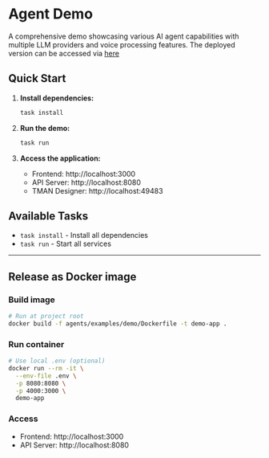 # Agent Demo

A comprehensive demo showcasing various AI agent capabilities with multiple LLM providers and voice processing features. The deployed version can be accessed via [here](https://agent.theten.ai)

## Quick Start

1. **Install dependencies:**
   ```bash
   task install
   ```

2. **Run the demo:**
   ```bash
   task run
   ```

3. **Access the application:**
   - Frontend: http://localhost:3000
   - API Server: http://localhost:8080
   - TMAN Designer: http://localhost:49483

## Available Tasks

- `task install` - Install all dependencies
- `task run` - Start all services

---

## Release as Docker image

### Build image
```bash
# Run at project root
docker build -f agents/examples/demo/Dockerfile -t demo-app .
```

### Run container
```bash
# Use local .env (optional)
docker run --rm -it \
  --env-file .env \
  -p 8080:8080 \
  -p 4000:3000 \
  demo-app
```

### Access
- Frontend: http://localhost:3000
- API Server: http://localhost:8080